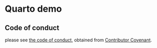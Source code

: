 # Quarto demo

## Code of conduct

please see [the code of conduct](code_of_conduct.md), obtained from [Contributor Covenant](https://www.contributor-covenant.org/).